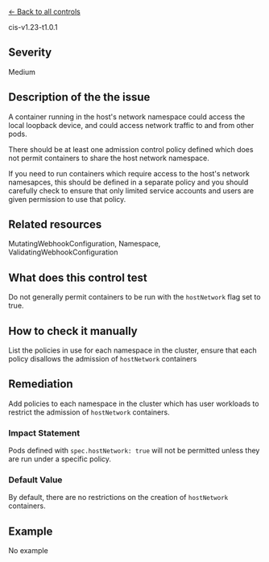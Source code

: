 [← Back to all controls](index.md)


cis-v1.23-t1.0.1

## Severity

Medium

## Description of the the issue

A container running in the host's network namespace could access the local loopback device, and could access network traffic to and from other pods.

 There should be at least one admission control policy defined which does not permit containers to share the host network namespace.

 If you need to run containers which require access to the host's network namesapces, this should be defined in a separate policy and you should carefully check to ensure that only limited service accounts and users are given permission to use that policy.

## Related resources

MutatingWebhookConfiguration, Namespace, ValidatingWebhookConfiguration

## What does this control test

Do not generally permit containers to be run with the `hostNetwork` flag set to true.

## How to check it manually

List the policies in use for each namespace in the cluster, ensure that each policy disallows the admission of `hostNetwork` containers

## Remediation

Add policies to each namespace in the cluster which has user workloads to restrict the admission of `hostNetwork` containers.

### Impact Statement

Pods defined with `spec.hostNetwork: true` will not be permitted unless they are run under a specific policy.

### Default Value

By default, there are no restrictions on the creation of `hostNetwork` containers.

## Example

No example
